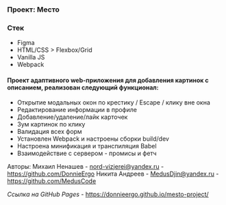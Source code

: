 ### Проект: Место

### Стек

* Figma
* HTML/CSS > Flexbox/Grid
* Vanilla JS
* Webpack

#### Проект адаптивного web-приложения для добавления картинок с описанием, реализован следующий функционал:
- Открытие модальных окон по крестику / Escape / клику вне окна
- Редактирование информации в профиле
- Добавление/удаление/лайк карточек
- Зум картинок по клику
- Валидация всех форм
- Установлен Webpack и настроены сборки build/dev
- Настроена минификация и транспиляция Babel
- Взаимодействие с сервером - промисы и фетч

Авторы:
Михаил Ненашев - nord-vizjerei@yandex.ru - https://github.com/DonnieErgo
Никита Андреев - MedusDjin@yandex.ru - https://github.com/MedusCode

*Ссылка на GitHub Pages -* https://donnieergo.github.io/mesto-project/